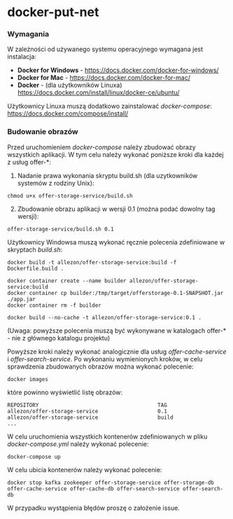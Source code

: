 # docker-put-net

### Wymagania
W zależności od używanego systemu operacyjnego wymagana jest instalacja:

* **Docker for Windows** - https://docs.docker.com/docker-for-windows/
* **Docker for Mac** - https://docs.docker.com/docker-for-mac/
* **Docker** - (dla użytkowników Linuxa) https://docs.docker.com/install/linux/docker-ce/ubuntu/

Użytkownicy Linuxa muszą dodatkowo zainstalować *docker-compose*: https://docs.docker.com/compose/install/


### Budowanie obrazów

Przed uruchomieniem *docker-compose* należy zbudować obrazy wszystkich aplikacji. 
W tym celu należy wykonać poniższe kroki dla każdej z usług offer-*:

1. Nadanie prawa wykonania skryptu build.sh (dla uzytkowników systemów z rodziny Unix):
```
chmod u+x offer-storage-service/build.sh
```
2. Zbudowanie obrazu aplikacji w wersji 0.1 (można podać dowolny tag wersji):
```
offer-storage-service/build.sh 0.1
```

Użytkownicy Windowsa muszą wykonać ręcznie polecenia zdefiniowane w skryptach *build.sh*:
```
docker build -t allezon/offer-storage-service:build -f Dockerfile.build .

docker container create --name builder allezon/offer-storage-service:build
docker container cp builder:/tmp/target/offerstorage-0.1-SNAPSHOT.jar ./app.jar
docker container rm -f builder

docker build --no-cache -t allezon/offer-storage-service:0.1 .
```

(Uwaga: powyższe polecenia muszą być wykonywane w katalogach offer-* - nie z głównego katalogu projektu)

Powyższe kroki należy wykonać analogicznie dla usług *offer-cache-service* i *offer-search-service*.
Po wykonaniu wymienionych kroków, w celu sprawdzenia zbudowanych obrazów można wykonać polecenie:
```
docker images
```
które powinno wyświetlić listę obrazów:
```
REPOSITORY                                      TAG  
allezon/offer-storage-service                   0.1  
allezon/offer-storage-service                   build
...
```

W celu uruchomienia wszystkich kontenerów zdefiniowanych w pliku *docker-compose.yml* należy wykonać polecenie:
```
docker-compose up
```

W celu ubicia kontenerów należy wykonać polecenie:
```
docker stop kafka zookeeper offer-storage-service offer-storage-db offer-cache-service offer-cache-db offer-search-service offer-search-db
```

W przypadku wystąpienia błędów proszę o założenie issue.